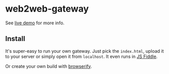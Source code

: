 # web2web-gateway
See [live demo](https://elendirx.github.io/web2web-gateway) for more info.

## Install
It's super-easy to run your own gateway. Just pick the `index.html`, upload it to your server or simply open it from `localhost`.
It even runs in [JS Fiddle](https://jsfiddle.net/36840ejb).


Or create your own build with [browserify](http://browserify.org).



